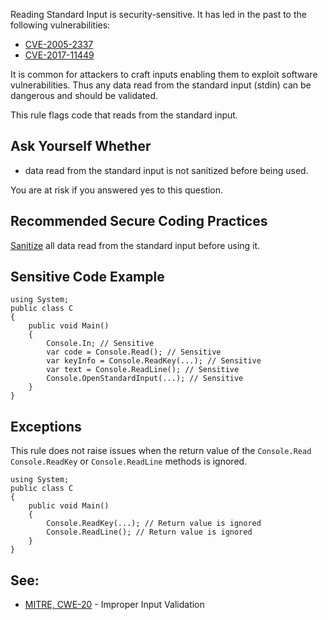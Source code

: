
Reading Standard Input is security-sensitive. It has led in the past to the following vulnerabilities:

- [CVE-2005-2337](http://cve.mitre.org/cgi-bin/cvename.cgi?name=CVE-2005-2337)
- [CVE-2017-11449](http://cve.mitre.org/cgi-bin/cvename.cgi?name=CVE-2017-11449)


It is common for attackers to craft inputs enabling them to exploit software vulnerabilities. Thus any data read from the standard input (stdin) can be dangerous and should be validated.

This rule flags code that reads from the standard input.

## Ask Yourself Whether

- data read from the standard input is not sanitized before being used.


You are at risk if you answered yes to this question.

## Recommended Secure Coding Practices

[Sanitize](https://www.owasp.org/index.php/Input_Validation_Cheat_Sheet) all data read from the standard input before using it.

## Sensitive Code Example


    using System;
    public class C
    {
        public void Main()
        {
            Console.In; // Sensitive
            var code = Console.Read(); // Sensitive
            var keyInfo = Console.ReadKey(...); // Sensitive
            var text = Console.ReadLine(); // Sensitive
            Console.OpenStandardInput(...); // Sensitive
        }
    }


## Exceptions

This rule does not raise issues when the return value of the `Console.Read` `Console.ReadKey` or `Console.ReadLine` methods is ignored.


    using System;
    public class C
    {
        public void Main()
        {
            Console.ReadKey(...); // Return value is ignored
            Console.ReadLine(); // Return value is ignored
        }
    }


## See:

- [MITRE, CWE-20](https://cwe.mitre.org/data/definitions/20.html) - Improper Input Validation

